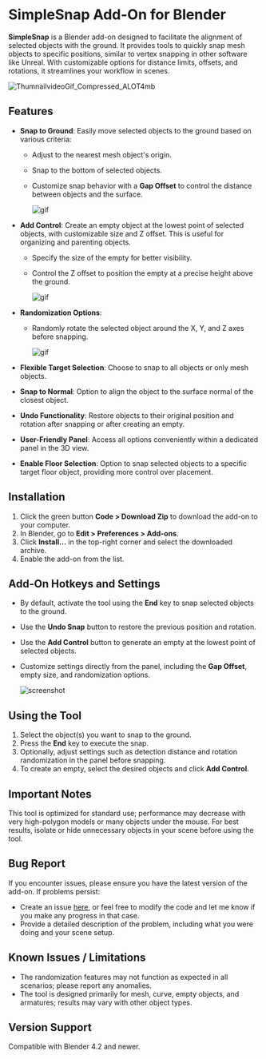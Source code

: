 # SimpleSnap Add-On for Blender

**SimpleSnap** is a Blender add-on designed to facilitate the alignment of selected objects with the ground. It provides tools to quickly snap mesh objects to specific positions, similar to vertex snapping in other software like Unreal. With customizable options for distance limits, offsets, and rotations, it streamlines your workflow in scenes.
  
![ThumnailvideoGif_Compressed_ALOT4mb](https://github.com/user-attachments/assets/b4e9925a-67ab-45af-b50f-5636ad2b35b5)

## Features

- **Snap to Ground**: Easily move selected objects to the ground based on various criteria:
  - Adjust to the nearest mesh object's origin.
  - Snap to the bottom of selected objects.
  - Customize snap behavior with a **Gap Offset** to control the distance between objects and the surface.

    ![gif](https://imgur.com/BOyHZ6J.gif)

- **Add Control**: Create an empty object at the lowest point of selected objects, with customizable size and Z offset. This is useful for organizing and parenting objects.
  - Specify the size of the empty for better visibility.
  - Control the Z offset to position the empty at a precise height above the ground.

    ![gif](https://imgur.com/mv30TXV.gif)

- **Randomization Options**:
  - Randomly rotate the selected object around the X, Y, and Z axes before snapping.
 
    ![gif](https://imgur.com/eCeBsXX.gif)

- **Flexible Target Selection**: Choose to snap to all objects or only mesh objects.

- **Snap to Normal**: Option to align the object to the surface normal of the closest object.

- **Undo Functionality**: Restore objects to their original position and rotation after snapping or after creating an empty.

- **User-Friendly Panel**: Access all options conveniently within a dedicated panel in the 3D view.

- **Enable Floor Selection**: Option to snap selected objects to a specific target floor object, providing more control over placement.

## Installation

1. Click the green button **Code > Download Zip** to download the add-on to your computer.
2. In Blender, go to **Edit > Preferences > Add-ons**.
3. Click **Install...** in the top-right corner and select the downloaded archive.
4. Enable the add-on from the list.

## Add-On Hotkeys and Settings

- By default, activate the tool using the **End** key to snap selected objects to the ground.
- Use the **Undo Snap** button to restore the previous position and rotation.
- Use the **Add Control** button to generate an empty at the lowest point of selected objects.
- Customize settings directly from the panel, including the **Gap Offset**, empty size, and randomization options.

  ![screenshot](https://imgur.com/ZihNUFt.jpg)

## Using the Tool

1. Select the object(s) you want to snap to the ground.
2. Press the **End** key to execute the snap.
3. Optionally, adjust settings such as detection distance and rotation randomization in the panel before snapping.
4. To create an empty, select the desired objects and click **Add Control**.

## Important Notes

This tool is optimized for standard use; performance may decrease with very high-polygon models or many objects under the mouse. For best results, isolate or hide unnecessary objects in your scene before using the tool.

## Bug Report

If you encounter issues, please ensure you have the latest version of the add-on. If problems persist:

- Create an issue [here](https://github.com/DanielTobs/SimpleSnap/issues), or feel free to modify the code and let me know if you make any progress in that case.
- Provide a detailed description of the problem, including what you were doing and your scene setup.

## Known Issues / Limitations

- The randomization features may not function as expected in all scenarios; please report any anomalies.
- The tool is designed primarily for mesh, curve, empty objects, and armatures; results may vary with other object types.

## Version Support

Compatible with Blender 4.2 and newer.
